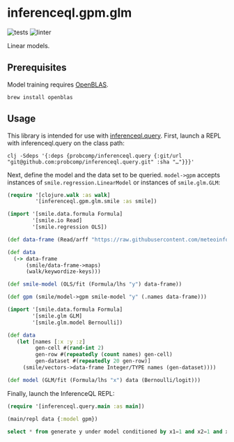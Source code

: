 # inferenceql.gpm.glm

![tests](https://github.com/probcomp/inferenceql.gpm.glm/workflows/tests/badge.svg)
![linter](https://github.com/probcomp/inferenceql.gpm.glm/workflows/linter/badge.svg)

Linear models.

## Prerequisites

Model training requires [OpenBLAS](https://www.openblas.net/).

``` shell
brew install openblas
```

## Usage

This library is intended for use with [inferenceql.query](https://github.com/probcomp/inferenceql.query). First, launch a REPL with inferenceql.query on the class path:

``` shell
clj -Sdeps '{:deps {probcomp/inferenceql.query {:git/url "git@github.com:probcomp/inferenceql.query.git" :sha "…"}}}'
```

Next, define the model and the data set to be queried. `model->gpm` accepts instances of `smile.regression.LinearModel` or instances of `smile.glm.GLM`:

``` clojure
(require '[clojure.walk :as walk]
         '[inferenceql.gpm.glm.smile :as smile])

(import '[smile.data.formula Formula]
        '[smile.io Read]
        '[smile.regression OLS])

(def data-frame (Read/arff "https://raw.githubusercontent.com/meteoinfo/MIML/master/miml/datasets/data/weka/regression/2dplanes.arff"))

(def data
  (-> data-frame
      (smile/data-frame->maps)
      (walk/keywordize-keys)))

(def smile-model (OLS/fit (Formula/lhs "y") data-frame))

(def gpm (smile/model->gpm smile-model "y" (.names data-frame)))
```

``` clojure
(import '[smile.data.formula Formula]
        '[smile.glm GLM]
        '[smile.glm.model Bernoulli])

(def data
   (let [names [:x :y :z]
         gen-cell #(rand-int 2)
         gen-row #(repeatedly (count names) gen-cell)
         gen-dataset #(repeatedly 20 gen-row)]
     (smile/vectors->data-frame Integer/TYPE names (gen-dataset))))

(def model (GLM/fit (Formula/lhs "x") data (Bernoulli/logit)))
```

Finally, launch the InferenceQL REPL:

``` clojure
(require '[inferenceql.query.main :as main])

(main/repl data {:model gpm})
```

``` sql
select * from generate y under model conditioned by x1=1 and x2=1 and x3=1 and x4=1 and x5=1 and x6=1 and x7=1 and x8=1 and x9=1 and x10=1 limit 5;
```
